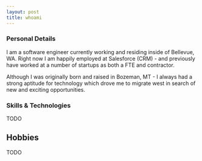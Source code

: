 ```yaml
---
layout: post
title: whoami
---
```


### Personal Details
I am a software engineer currently working and residing inside of Bellevue, WA. Right now I am happily 
employed at Salesforce (CRM) - and previously have worked at a number of startups as both a FTE and contractor.

Although I was originally born and raised in Bozeman, MT - I always had a strong aptitude for technology which
drove me to migrate west in search of new and exciting opportunities.

### Skills & Technologies

TODO 
## Hobbies

TODO

